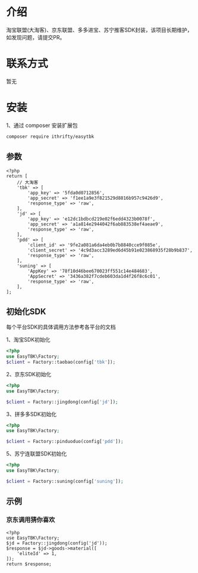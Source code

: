# 介绍
淘宝联盟(大淘客)、京东联盟、多多进宝、苏宁推客SDK封装，该项目长期维护，如发现问题，请提交PR。

# 联系方式
暂无

# 安装
1、通过 composer 安装扩展包

```bash
composer require ithrifty/easytbk
```

## 参数
```
<?php
return [
    // 大淘客
    'tbk' => [
        'app_key' => '5fda0d0712856',
        'app_secret' => 'f1ee1a9e3f821529d8816b957c9426d9',
        'response_type' => 'raw',
    ],
    'jd' => [
        'app_key' => 'e12dc1bdbcd219e02f6edd4323b0078f',
        'app_secret' => 'a1a814e2944042f6ab883538ef4aeae9',
        'response_type' => 'raw',
    ],
    'pdd' => [
        'client_id' => '9fe2a081a6da4eb0b7b8840cce9f085e',
        'client_secret' => '4c9d3acc3289ed6d45b91e023868935f28b9b837',
        'response_type' => 'raw',
    ],
    'suning' => [
        'AppKey' => '78f10d46bee670023ff551c14e484683',
        'AppSecret' => '3436a382f7cdeb603da1d4f26f8c6c01',
        'response_type' => 'raw',
    ],
];
```


## 初始化SDK
每个平台SDK的具体调用方法参考各平台的文档

1、淘宝SDK初始化

```php
<?php
use EasyTBK\Factory;
$client = Factory::taobao(config['tbk']);
```

2、京东SDK初始化
```php
<?php
use EasyTBK\Factory;

$client = Factory::jingdong(config['jd']);
```

3、拼多多SDK初始化
```php
<?php
use EasyTBK\Factory;

$client = Factory::pinduoduo(config['pdd']);
```

5、苏宁连联盟SDK初始化
```php
<?php
use EasyTBK\Factory;

$client = Factory::suning(config['suning']);
```

## 示例
### 京东调用猜你喜欢
```
<?php
use EasyTBK\Factory;
$jd = Factory::jingdong(config('jd'));
$response = $jd->goods->material([
    'eliteId' => 1,
]);
return $response;
```